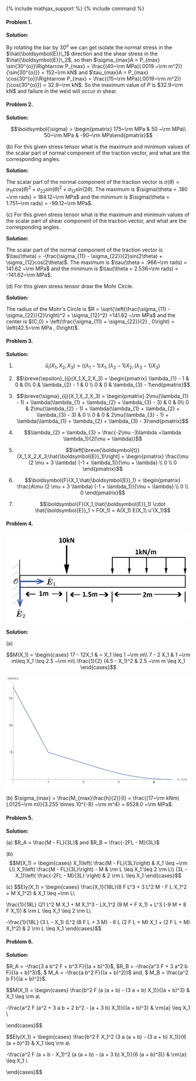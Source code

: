 {% include mathjax_support %}
{% include command %}

#### Problem 1. 

**Solution:**

By rotating the bar by $30^{o}$ we can get isolate the normal stress in the $\hat{\boldsymbol{E}}\_1$  direction and the shear stress in the $\hat{\boldsymbol{E}}\_2$, so then $\sigma_{max}A = P_{max} \sin{30^{o}}\Rightarrow P_{max} = \frac{(40~\rm MPa)(.0019 ~\rm m^2)}{\sin{30^{o}}} = 152~\rm kN$ and $\tau_{max}A = P_{max} \cos{30^{o}}\Rightarrow P_{max} = \frac{(15~\rm MPa)(.0019~\rm m^2)}{\cos{30^{o}}} = 32.9~\rm kN$. So the maximum value of $P$ is $32.9~\rm kN$ and failure in the weld will occur in shear. 

#### Problem 2. 


**Solution:**

$$\boldsymbol{\sigma} = \begin{pmatrix} 175~\rm MPa & 50 ~\rm MPa\\ 50~\rm MPa & -90~\rm MPa\end{pmatrix}$$

(b) For this given stress tensor what is the maximum and minimum values of the scalar part of normal component of the traction vector, and what are the corresponding angles. 

**Solution:**

The scalar part of the normal component of the traction vector is $\sigma(\theta) = \sigma_{11}cos(\theta)^2 + \sigma_{22}sin(\theta)^2 + \sigma_{12}sin(2\theta)$. The maximum is $\sigma(\theta = .180 ~\rm rads) = 184.12~\rm MPa$ and the minimum is $\sigma(\theta = 1.751~\rm rads) = -99.12~\rm MPa$.

(c) For this given stress tensor what is the maximum and minimum values of the scalar part of shear component of the traction vector, and what are the corresponding angles. 

**Solution:**

The scalar part of the normal component of the traction vector is $\tau(\theta) = -\frac{\sigma_{11} - \sigma_{22}}{2}sin(2\theta) + \sigma_{12}cos(2\theta)$. The maximum is $\tau(\theta = .966~\rm rads) = 141.62 ~\rm MPa$ and the minimum is $\tau(\theta = 2.536~\rm rads) = -141.62~\rm MPa$.

(d)  For this given stress tensor draw the Mohr Circle.

**Solution:**

The radius of the Mohr's Circle is $R = \sqrt{\left(\frac{\sigma_{11} - \sigma_{22}}{2}\right)^2 + \sigma_{12}^2} =141.62 ~\rm MPa$ and the center is $(C,0) = \left(\frac{\sigma_{11} + \sigma_{22}}{2} , 0\right) = \left(42.5~\rm MPa , 0\right)$.

#### Problem 3. 

**Solution:**

1. $$\breve{u}_i(X_1,X_2,X_3) = ((\lambda_{1} - 1)X_{1}, (\lambda_{2} - 1)X_{2}, (\lambda_{3} - 1)X_{3})$$

2.  $$\breve{\epsilon}_{ij}(X_1,X_2,X_3) = \begin{pmatrix} \lambda_{1} - 1 & 0 & 0\\ 0 & \lambda_{2} - 1 & 0 \\ 0 & 0 & \lambda_{3} - 1\end{pmatrix}$$

3. $$\breve{\sigma}_{ij}(X_1,X_2,X_3) = \begin{pmatrix} 2\mu(\lambda_{1} - 1) + \lambda(\lambda_{1} + \lambda_{2} + \lambda_{3} - 3) & 0 & 0\\ 0 & 2\mu(\lambda_{2} - 1) + \lambda(\lambda_{1} + \lambda_{2} + \lambda_{3} - 3) & 0 \\ 0 & 0 & 2\mu(\lambda_{3} - 1) + \lambda(\lambda_{1} + \lambda_{2} + \lambda_{3} - 3)\end{pmatrix}$$

4. $$\lambda_{2} = \lambda_{3} = \frac{-2\mu -3\lambda +\lambda \lambda_1}{2(\mu + \lambda)}$$


5. $$\left[\breve{\boldsymbol{t}}(X_1,X_2,X_3;\hat{\boldsymbol{E}}_1)\right] = \begin{pmatrix} \frac{\mu  (2 \mu  + 3 \lambda) (-1 + \lambda_1)}{\mu + \lambda} \\ 0 \\ 0 \end{pmatrix}$$

6.  $$\boldsymbol{F}(X_1,\hat{\boldsymbol{E}}_1) = \begin{pmatrix} \frac{A\mu  (2 \mu  + 3 \lambda) (-1 + \lambda_1)}{\mu + \lambda} \\ 0 \\ 0 \end{pmatrix}$$

7. $$\boldsymbol{F}(X_1,\hat{\boldsymbol{E}}_1) \cdot \hat{\boldsymbol{E}}_1 = F(X_1) = A(X_1) E(X_1) u'(X_1)$$



#### Problem 4. 

![](FS1.PNG)

**Solution:**


(a)

$$M(X_1) = \begin{cases}
17 - 12X_1  & ~ X_1 \leq 1 ~\rm m\\
7 - 2 X_1  & 1 ~\rm m\leq X_1 \leq 2.5 ~\rm m\\
\frac{1}{2}  (4.5 - X_1)^2  & 2.5 ~\rm m \leq X_1
\end{cases}$$

![](FS2.PNG)

(b) $\sigma_{max} = \frac{M_{max}\frac{h}{2}}{I} = \frac{(17~\rm kNm)(.0125~\rm m)}{3.255 \times 10^{-8} ~\rm m^4} = 6528.0 ~\rm MPa$.


#### Problem 5. 


**Solution:**


(a) $R_A = \frac{M - FL}{3L}$ and $R_B = \frac{-2FL - M}{3L}$

(b)
$$M(X_1) = \begin{cases}
X_1\left( \frac{M - FL}{3L}\right)  &  X_1 \leq  ~\rm L\\
X_1\left( \frac{M - FL}{3L}\right) - M & \rm L \leq X_1 \leq 2 \rm L\\
(3L - X_1)\left( \frac{-2FL - M}{3L} \right)  & 2 \rm L \leq X_1
\end{cases}$$

(c) 
$$EIy(X_1) = \begin{cases}
\frac{X_1}{18L}(8 F L^3 + 3 L^2 M - F L X_1^2 + M X_1^2)  &  X_1 \leq  ~\rm L\\

\frac{1}{18L} (21 L^2 M X_1 + M X_1^3 - LX_1^2 (9 M + F X_1) + L^3 (-9 M + 8 F X_1)) & \rm L \leq X_1 \leq 2 \rm L\\

-\frac{1}{18L} (3 L - X_1) (L^2 (8 F L + 3 M) - 6 L (2 F L + M) X_1 + (2 F L + M) X_1^2)  & 2 \rm L \leq X_1
\end{cases}$$

#### Problem 6. 


**Solution:**

$R_A = -\frac{3 a b^2 F + b^3 F}{(a + b)^3}$,  $R_B = -\frac{a^3 F + 3 a^2 b F}{(a + b)^3}$, $ M_A = -\frac{a b^2 F}{(a + b)^2)}$ and, $ M_B = \frac{a^2 b F}{(a + b)^2}$.


$$M(X_1) = \begin{cases}
\frac{b^2 F (a (a + b) - (3 a + b) X_1)}{(a + b)^3}  &  X_1 \leq  \rm a\\

-\frac{a^2 F (a^2 + 3 a b + 2 b^2 - (a + 3 b) X_1)}{(a + b)^3} & \rm{a} \leq X_1 \\

\end{cases}$$

$$EIy(X_1) = \begin{cases}
\frac{b^2 F X_1^2 (3 a (a + b) - (3 a + b) X_1)}{6 (a + b)^3}  &  X_1 \leq  \rm a\\

-\frac{a^2 F (a + b - X_1)^2 (a (a + b) - (a + 3 b) X_1)}{6 (a + b)^3)} & \rm{a} \leq X_1 \\

\end{cases}$$